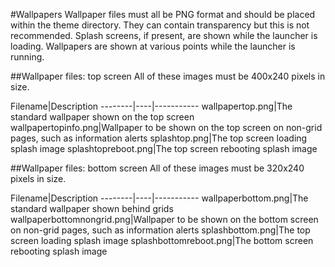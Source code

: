 #Wallpapers
Wallpaper files must all be PNG format and should be placed within the theme directory. They can contain transparency but this is not recommended. Splash screens, if present, are shown while the launcher is loading. Wallpapers are shown at various points while the launcher is running.

##Wallpaper files: top screen
All of these images must be 400x240 pixels in size.

Filename|Description
--------|----|-----------
wallpapertop.png|The standard wallpaper shown on the top screen
wallpapertopinfo.png|Wallpaper to be shown on the top screen on non-grid pages, such as information alerts
splashtop.png|The top screen loading splash image
splashtopreboot.png|The top screen rebooting splash image

##Wallpaper files: bottom screen
All of these images must be 320x240 pixels in size.

Filename|Description
--------|----|-----------
wallpaperbottom.png|The standard wallpaper shown behind grids
wallpaperbottomnongrid.png|Wallpaper to be shown on the bottom screen on non-grid pages, such as information alerts
splashbottom.png|The top screen loading splash image
splashbottomreboot.png|The bottom screen rebooting splash image